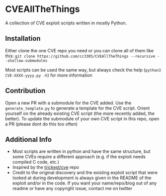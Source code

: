 # CVEAllTheThings

A collection of CVE exploit scripts written in mostly Python.

## Installation

Either clone the one CVE repo you need or you can clone all of them like this: `git clone https://github.com/cc3305/CVEAllTheThings --recursive --shallow-submodules`

Most scripts can be used the same way, but always check the help (`python3 CVE-XXXX-yyyy.py -h`) for more information

## Contribution

Open a new PR with a submodule for the CVE added.
Use the `generate_template.py` to generate a template for the CVE script. Orient yourself on the already existing CVE script (the more recently added, the better).
To update the submodule of your own CVE script in this repo, open a PR (please dont do this too often)

## Additional Info
- Most scripts are written in python and have the same structure, but some CVEs require a different approach (e.g. if the exploit needs compiled C code, etc.)
- Inspired by the [trickest/cve](https://github.com/trickest/cve) repo
- Credit to the original discovery and the existing exploit script that were looked at during development is always given in the README of the exploit and/or in the code. If you want your name/repo/blog out of any readme or have any copyright issue, contact me on twitter
